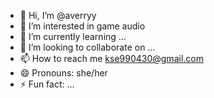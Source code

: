 - 👋 Hi, I’m @averryy
- 👀 I’m interested in game audio
- 🌱 I’m currently learning ...
- 💞️ I’m looking to collaborate on ...
- 📫 How to reach me kse990430@gmail.com 
- 😄 Pronouns: she/her
- ⚡ Fun fact: ...

<!---
averryy/averryy is a ✨ special ✨ repository because its `README.md` (this file) appears on your GitHub profile.
You can click the Preview link to take a look at your changes.
--->
